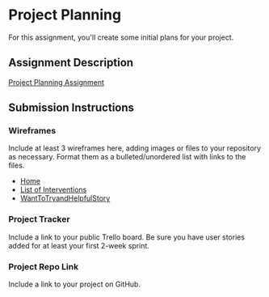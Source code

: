 # Project Planning
For this assignment, you'll create some initial plans for your project.

## Assignment Description
[Project Planning Assignment](https://education.launchcode.org/liftoff/modules/assignments/project-planning)

## Submission Instructions

### Wireframes

Include at least 3 wireframes here, adding images or files to your repository as necessary. Format them as a bulleted/unordered list with links to the files.


- [Home](https://user-images.githubusercontent.com/93892096/165010616-ffa854ad-2b28-426f-bcf5-2dab3a521cac.png)
- [List of Interventions](https://user-images.githubusercontent.com/93892096/165010926-37feda74-23f5-40df-8838-ff71cc244a26.png)
- [WantToTryandHelpfulStory](https://user-images.githubusercontent.com/93892096/165011152-759bb820-67b0-46a5-a100-7ebca2ddf98b.png)


### Project Tracker

Include a link to your public Trello board. Be sure you have user stories added for at least your first 2-week sprint.

### Project Repo Link

Include a link to your project on GitHub.
